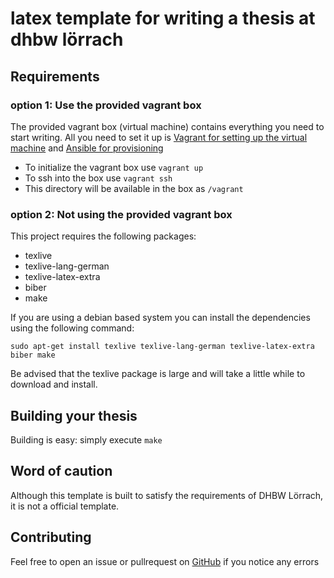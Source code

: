 # latex template for writing a thesis at dhbw lörrach

## Requirements

### option 1: Use the provided vagrant box

The provided vagrant box (virtual machine) contains everything you need to start writing.
All you need to set it up is
[Vagrant for setting up the virtual machine](https://docs.vagrantup.com/v2/getting-started/index.html) and
[Ansible for provisioning](https://docs.vagrantup.com/v2/provisioning/ansible.html)

- To initialize the vagrant box use `vagrant up`
- To ssh into the box use `vagrant ssh`
- This directory will be available in the box as `/vagrant`

### option 2: Not using the provided vagrant box

This project requires the following packages:

- texlive
- texlive-lang-german
- texlive-latex-extra
- biber
- make

If you are using a debian based system you can install the dependencies using the following command:

```
sudo apt-get install texlive texlive-lang-german texlive-latex-extra  biber make
```

Be advised that the texlive package is large and will take a little while to download
and install.

## Building your thesis

Building is easy: simply execute `make`

## Word of caution

Although this template is built to satisfy the requirements of DHBW Lörrach, it is
not a official template.

## Contributing

Feel free to open an issue or pullrequest on [GitHub](https://github.com/pkosel/thesis)
if you notice any errors

